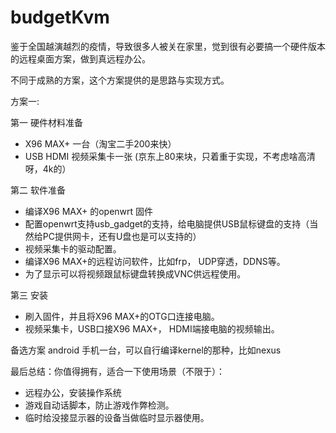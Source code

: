 # budgetKvm

鉴于全国越演越烈的疫情，导致很多人被关在家里，觉到很有必要搞一个硬件版本的远程桌面方案，做到真远程办公。

不同于成熟的方案，这个方案提供的是思路与实现方式。

方案一:

第一 硬件材料准备
* X96 MAX+ 一台（淘宝二手200来快）
* USB HDMI 视频采集卡一张 (京东上80来块，只着重于实现，不考虑啥高清呀，4k的）

第二 软件准备
* 编译X96 MAX+ 的openwrt 固件
* 配置openwrt支持usb_gadget的支持，给电脑提供USB鼠标键盘的支持（当然给PC提供网卡，还有U盘也是可以支持的）
* 视频采集卡的驱动配置。
* 编译X96 MAX+的远程访问软件，比如frp， UDP穿透，DDNS等。
* 为了显示可以将视频跟鼠标键盘转换成VNC供远程使用。

第三 安装
* 刷入固件，并且将X96 MAX+的OTG口连接电脑。
* 视频采集卡，USB口接X96 MAX+， HDMI端接电脑的视频输出。

备选方案
android 手机一台，可以自行编译kernel的那种，比如nexus

最后总结：你值得拥有，适合一下使用场景（不限于）：
* 远程办公，安装操作系统
* 游戏自动话脚本，防止游戏作弊检测。
* 临时给没接显示器的设备当做临时显示器使用。

